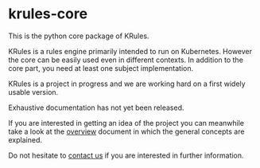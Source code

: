 # krules-core

This is the python core package of KRules.

KRules is a rules engine primarily intended to run on Kubernetes. 
However the core can be easily used even in different contexts. 
In addition to the core part, you need at least one subject implementation.

KRules is a project in progress and we are working hard on a first widely usable version.

Exhaustive documentation has not yet been released.

If you are interested in getting an idea of the project you can meanwhile take a look at the [overview](https://github.com/airspot-dev/krules-doc/blob/master/OVERVIEW.md) document in which the general concepts are explained.

Do not hesitate to [contact us](mailto:info@airspot.tech) if you are interested in further information.